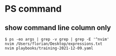 # PS command

## show command line column only

```text
$ ps -eo args | grep -v grep | grep -E '^nvim'
nvim /Users/florian/Desktop/expressions.txt
nvim playbooks/training-2021-12-09.yaml
```
